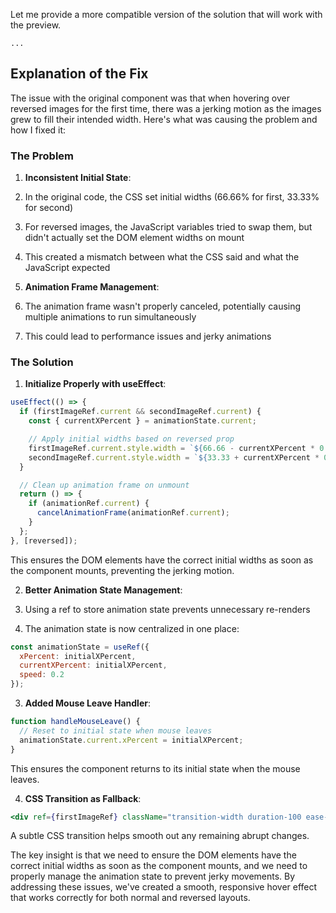 Let me provide a more compatible version of the solution that will work with the preview.

```typescriptreact project="double_images_fix"
...
```

## Explanation of the Fix

The issue with the original component was that when hovering over reversed images for the first time, there was a jerking motion as the images grew to fill their intended width. Here's what was causing the problem and how I fixed it:

### The Problem

1. **Inconsistent Initial State**:

1. In the original code, the CSS set initial widths (66.66% for first, 33.33% for second)
1. For reversed images, the JavaScript variables tried to swap them, but didn't actually set the DOM element widths on mount
1. This created a mismatch between what the CSS said and what the JavaScript expected

1. **Animation Frame Management**:

1. The animation frame wasn't properly canceled, potentially causing multiple animations to run simultaneously
1. This could lead to performance issues and jerky animations

### The Solution

1. **Initialize Properly with useEffect**:

```javascriptreact
useEffect(() => {
  if (firstImageRef.current && secondImageRef.current) {
    const { currentXPercent } = animationState.current;

    // Apply initial widths based on reversed prop
    firstImageRef.current.style.width = `${66.66 - currentXPercent * 0.33}%`;
    secondImageRef.current.style.width = `${33.33 + currentXPercent * 0.33}%`;
  }

  // Clean up animation frame on unmount
  return () => {
    if (animationRef.current) {
      cancelAnimationFrame(animationRef.current);
    }
  };
}, [reversed]);
```

This ensures the DOM elements have the correct initial widths as soon as the component mounts, preventing the jerking motion.

2. **Better Animation State Management**:

1. Using a ref to store animation state prevents unnecessary re-renders
1. The animation state is now centralized in one place:

```javascriptreact
const animationState = useRef({
  xPercent: initialXPercent,
  currentXPercent: initialXPercent,
  speed: 0.2
});
```

3. **Added Mouse Leave Handler**:

```javascriptreact
function handleMouseLeave() {
  // Reset to initial state when mouse leaves
  animationState.current.xPercent = initialXPercent;
}
```

This ensures the component returns to its initial state when the mouse leaves.

4. **CSS Transition as Fallback**:

```javascriptreact
<div ref={firstImageRef} className="transition-width duration-100 ease-out">
```

A subtle CSS transition helps smooth out any remaining abrupt changes.

The key insight is that we need to ensure the DOM elements have the correct initial widths as soon as the component mounts, and we need to properly manage the animation state to prevent jerky movements. By addressing these issues, we've created a smooth, responsive hover effect that works correctly for both normal and reversed layouts.
